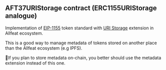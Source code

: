 ## AFT37URIStorage contract (ERC1155URIStorage analogue)

Implementation of [EIP-1155](https://eips.ethereum.org/EIPS/eip-1155) token standard with
[URI Storage](https://github.com/OpenZeppelin/openzeppelin-contracts/blob/master/contracts/token/ERC1155/extensions/ERC1155URIStorage.sol) extension in Allfeat ecosystem.

This is a good way to manage metadata of tokens stored on another place than the Allfeat ecosystem (e.g IPFS).

🚨If you plan to store metadata on-chain, you better should use the metadata extension instead of this one.
